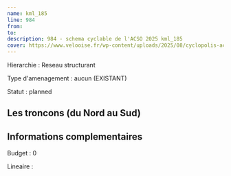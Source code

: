```yaml
---
name: kml_185 
line: 984
from: 
to:  
description: 984 - schema cyclable de l'ACSO 2025 kml_185 
cover: https://www.velooise.fr/wp-content/uploads/2025/08/cyclopolis-acso-984.jpg
---
```

Hierarchie : Reseau structurant

Type d'amenagement : aucun (EXISTANT)

Statut : planned

## Les troncons (du Nord au Sud)

## Informations complementaires

Budget  : 0 

Lineaire :

